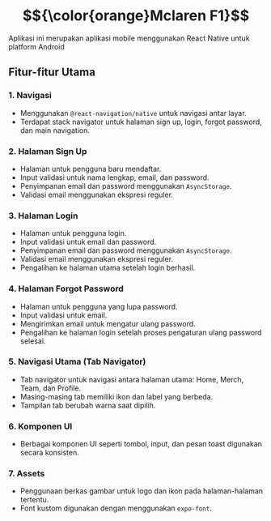 ﻿# $${\color{orange}Mclaren F1}$$

Aplikasi ini merupakan aplikasi mobile menggunakan React Native untuk platform Android

## Fitur-fitur Utama

### 1. **Navigasi**

- Menggunakan `@react-navigation/native` untuk navigasi antar layar.
- Terdapat stack navigator untuk halaman sign up, login, forgot password, dan main navigation.

### 2. **Halaman Sign Up**

- Halaman untuk pengguna baru mendaftar.
- Input validasi untuk nama lengkap, email, dan password.
- Penyimpanan email dan password menggunakan `AsyncStorage`.
- Validasi email menggunakan ekspresi reguler.

### 3. **Halaman Login**

- Halaman untuk pengguna login.
- Input validasi untuk email dan password.
- Penyimpanan email dan password menggunakan `AsyncStorage`.
- Validasi email menggunakan ekspresi reguler.
- Pengalihan ke halaman utama setelah login berhasil.

### 4. **Halaman Forgot Password**

- Halaman untuk pengguna yang lupa password.
- Input validasi untuk email.
- Mengirimkan email untuk mengatur ulang password.
- Pengalihan ke halaman login setelah proses pengaturan ulang password selesai.

### 5. **Navigasi Utama (Tab Navigator)**

- Tab navigator untuk navigasi antara halaman utama: Home, Merch, Team, dan Profile.
- Masing-masing tab memiliki ikon dan label yang berbeda.
- Tampilan tab berubah warna saat dipilih.

### 6. **Komponen UI**

- Berbagai komponen UI seperti tombol, input, dan pesan toast digunakan secara konsisten.

### 7. **Assets**

- Penggunaan berkas gambar untuk logo dan ikon pada halaman-halaman tertentu.
- Font kustom digunakan dengan menggunakan `expo-font`.
